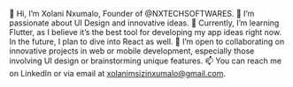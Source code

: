👋 Hi, I’m Xolani Nxumalo, Founder of @NXTECHSOFTWARES.
👀 I’m passionate about UI Design and innovative ideas.
🌱 Currently, I’m learning Flutter, as I believe it’s the best tool for developing my app ideas right now. In the future, I plan to dive into React as well.
💞️ I’m open to collaborating on innovative projects in web or mobile development, especially those involving UI design or brainstorming unique features.
📫 You can reach me on LinkedIn or via email at xolanimsizinxumalo@gmail.com.

<!---
NXTECHSOFTWARES/NXTECHSOFTWARES is a ✨ special ✨ repository because its `README.md` (this file) appears on your GitHub profile.
You can click the Preview link to take a look at your changes.
--->

